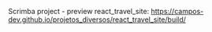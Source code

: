 Scrimba project - preview react_travel_site:
https://campos-dev.github.io/projetos_diversos/react_travel_site/build/
